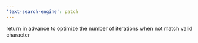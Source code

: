 ```yaml
---
'text-search-engine': patch
---
```


return in advance to optimize the number of iterations when not match valid character
